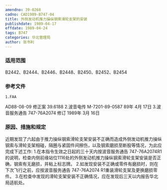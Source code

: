 ```yaml
---
amendno: 39-0268
cadno: CAD1989-B747-04
title: 外侧发动机推力操纵钢索滑轮支架的安装
publishdate: 1989-04-17
effdate: 1989-04-24
tags: B747
categories: 华北管理局
author: 张书利
---
```


### 适用范围 
B2442、B2444、B2446、B2448、B2450、B2452、B2454

<!--more-->
### 参考文件
    1.FAA 
AD88-08-09 修正案 39.6188 
    2.波音电传 M-7201-89-0587 89年 4月 17日
    3.波音服务通告 747-76A2074 修订 1989年 3月 16日

### 原因、措施和规定 
近期发现了六起由于推力操纵钢索滑轮支架安装不正确而造成外侧发动机推力操纵钢索与滑轮支架相碰，隔圈与紧固件间擦伤，以及钢索磨损至断股等情况，为此应完成下述工作: 
    1.在本指令生效之日起的三十天内按波音服务通告 747-76A2074R1的说明，检查内侧前缘站位1116处的外侧发动机推力操纵钢索滑轮支架安装是否正确，钢索有无磨损，并粘上标志牌。 
    2.如发现安装不正确或零件有磨损时，则在下次飞行之前，应按波音服务通告 747-76A2074 R1重装滑轮支架及更换磨损零件。 
    3.在检查中发现的滑轮支架安装不正确情况，应在发现后三天以内报告华北局适航处。

  
